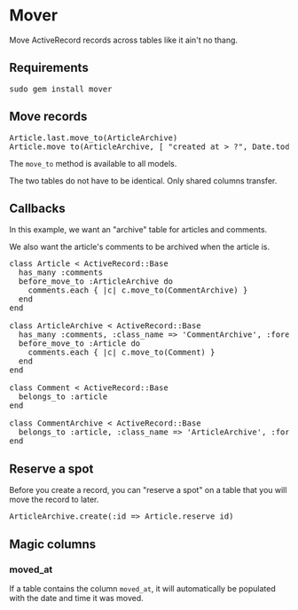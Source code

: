Mover
=====

Move ActiveRecord records across tables like it ain't no thang.

Requirements
------------

<pre>
sudo gem install mover
</pre>

Move records
------------

<pre>
Article.last.move_to(ArticleArchive)
Article.move_to(ArticleArchive, [ "created_at > ?", Date.today ])
</pre>

The <code>move_to</code> method is available to all models.

The two tables do not have to be identical. Only shared columns transfer.

Callbacks
---------

In this example, we want an "archive" table for articles and comments.

We also want the article's comments to be archived when the article is.

<pre>
class Article < ActiveRecord::Base
  has_many :comments
  before_move_to :ArticleArchive do
    comments.each { |c| c.move_to(CommentArchive) }
  end
end

class ArticleArchive < ActiveRecord::Base
  has_many :comments, :class_name => 'CommentArchive', :foreign_key => 'article_id'
  before_move_to :Article do
    comments.each { |c| c.move_to(Comment) }
  end
end

class Comment < ActiveRecord::Base
  belongs_to :article
end

class CommentArchive < ActiveRecord::Base
  belongs_to :article, :class_name => 'ArticleArchive', :foreign_key => 'article_id'
end
</pre>

Reserve a spot
--------------

Before you create a record, you can "reserve a spot" on a table that you will move the record to later.

<pre>
ArticleArchive.create(:id => Article.reserve_id)
</pre>

Magic columns
-------------

### moved_at

If a table contains the column <code>moved_at</code>, it will automatically be populated with the date and time it was moved.